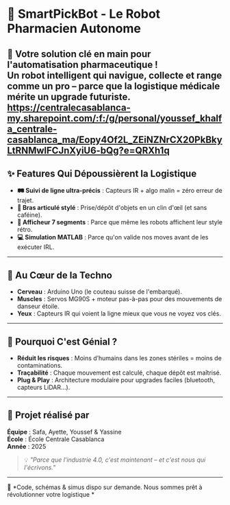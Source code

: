 # 🤖 SmartPickBot - Le Robot Pharmacien Autonome  

**🚀 Votre solution clé en main pour l'automatisation pharmaceutique !**  
Un robot intelligent qui navigue, collecte et range comme un pro – parce que la logistique médicale mérite un upgrade futuriste.  
https://centralecasablanca-my.sharepoint.com/:f:/g/personal/youssef_khalfa_centrale-casablanca_ma/Eopy4Of2L_ZEiNZNrCX20PkBkyLtRNMwlFCJnXyiU6-bQg?e=QRXh1q
---

## ✨ Features Qui Dépoussièrent la Logistique  

- **🛤️ Suivi de ligne ultra-précis** : Capteurs IR + algo malin = zéro erreur de trajet.  
- **🤖 Bras articulé stylé** : Prise/dépôt d'objets en un clin d'œil (et sans caféine).  
- **🔢 Afficheur 7 segments** : Parce que même les robots affichent leur style rétro.  
- **💻 Simulation MATLAB** : Parce qu'on valide nos moves avant de les exécuter IRL.  

---

## 🧠 Au Cœur de la Techno  
- **Cerveau** : Arduino Uno (le couteau suisse de l'embarqué).  
- **Muscles** : Servos MG90S + moteur pas-à-pas pour des mouvements de danseur étoile.  
- **Yeux** : Capteurs IR qui voient la ligne mieux que vous ne voyez vos clés.  

---

## 🎯 Pourquoi C'est Génial ?  
- **Réduit les risques** : Moins d’humains dans les zones stériles = moins de contaminations.  
- **Traçabilité** : Chaque mouvement est calculé, chaque dépôt est maîtrisé.  
- **Plug & Play** : Architecture modulaire pour upgrades faciles (bluetooth, capteurs LiDAR…).  

---

## 📅 Projet réalisé par  
**Équipe** : Safa, Ayette, Youssef & Yassine  
**École** : École Centrale Casablanca  
**Année** : 2025  

> 💡 *"Parce que l'industrie 4.0, c'est maintenant – et c'est nous qui l'écrivons."*  

---

🔗 *Code, schémas & simus dispo sur demande. Nous sommes prêt à révolutionner votre logistique *  